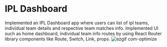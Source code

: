 # IPL Dashboard
Implemented an IPL Dashboard app where users can list of ipl teams, individual team details and respective team matches info. Implemented UI such as home dashboard, individual team info routes by using React Router library components like Route, Switch, Link, props.
![ezgif com-optimize](https://github.com/narasimhareddy04/IPL_Dashboard/assets/63772959/02787caf-ecc0-4814-a09b-33d5726de4ad)

